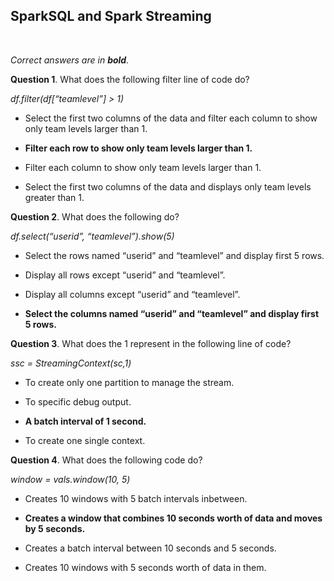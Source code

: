 ## SparkSQL and Spark Streaming
<br>

_Correct answers are in **bold**._
<br>


**Question 1**. What does the following filter line of code do?

_df.filter(df[“teamlevel”] > 1)_

* Select the first two columns of the data and filter each column to show only team levels larger than 1.

* **Filter each row to show only team levels larger than 1.**

* Filter each column to show only team levels larger than 1.

* Select the first two columns of the data and displays only team levels greater than 1.


**Question 2**. What does the following do?

_df.select(“userid”, “teamlevel”).show(5)_

* Select the rows named “userid” and “teamlevel” and display first 5 rows.

* Display all rows except “userid” and “teamlevel”.

* Display all columns except “userid” and “teamlevel”.

* **Select the columns named “userid” and “teamlevel” and display first 5 rows.**


**Question 3**. What does the 1 represent in the following line of code?

_ssc = StreamingContext(sc,1)_

* To create only one partition to manage the stream.

* To specific debug output.

* **A batch interval of 1 second.**

* To create one single context.


**Question 4**. What does the following code do?

_window = vals.window(10, 5)_

* Creates 10 windows with 5 batch intervals inbetween.

* **Creates a window that combines 10 seconds worth of data and moves by 5 seconds.**

* Creates a batch interval between 10 seconds and 5 seconds.

* Creates 10 windows with 5 seconds worth of data in them.

